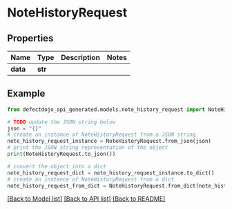 # NoteHistoryRequest


## Properties

Name | Type | Description | Notes
------------ | ------------- | ------------- | -------------
**data** | **str** |  | 

## Example

```python
from defectdojo_api_generated.models.note_history_request import NoteHistoryRequest

# TODO update the JSON string below
json = "{}"
# create an instance of NoteHistoryRequest from a JSON string
note_history_request_instance = NoteHistoryRequest.from_json(json)
# print the JSON string representation of the object
print(NoteHistoryRequest.to_json())

# convert the object into a dict
note_history_request_dict = note_history_request_instance.to_dict()
# create an instance of NoteHistoryRequest from a dict
note_history_request_from_dict = NoteHistoryRequest.from_dict(note_history_request_dict)
```
[[Back to Model list]](../README.md#documentation-for-models) [[Back to API list]](../README.md#documentation-for-api-endpoints) [[Back to README]](../README.md)


